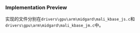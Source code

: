 ### Implementation Preview

实现的文件分别在`drivers\gpu\arm\midgard\mali_kbase_js.c`和`drivers\gpu\arm\midgard\mali_kbase_jm.c`中。




